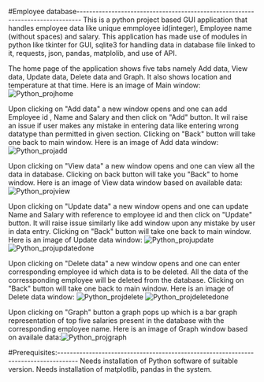 #Employee database-------------------------------------------------------------------------------
This is a python project based GUI application that handles employee data like unique emmployee id(integer), Employee name (without spaces) and salary.
This application has made use of modules in python like tkinter for GUI, sqlite3 for handling data in database file linked to it, requests, json, pandas, matplolib, and use of API.

The home page of the application shows five tabs namely Add data, View data, Update data, Delete data and Graph. It also shows location and temperature at that time.
Here is an image of Main window:  ![Python_projhome](https://github.com/user-attachments/assets/80093171-64e5-4eab-a271-3f8c42c36475)

Upon clicking on "Add data" a new window opens and one can add Employee id , Name and Salary and then click on "Add" button. It wil raise an issue if user makes any mistake in entering data like entering wrong datatype than permitted in given section. Clicking on "Back" button will take one back to main window.
Here is an image of Add data window: ![Python_projadd](https://github.com/user-attachments/assets/2aced130-667c-42a5-b2fa-e7469bdc94b4)

Upon clicking on "View data" a new window opens and one can view all the data in database. Clicking on back button will take you "Back" to home window.
Here is an image of View data window based on available data: ![Python_projview](https://github.com/user-attachments/assets/f5568cf2-8ebe-41ef-a26e-c9b723956b9f)

Upon clicking on "Update data" a new window opens and one can update Name and Salary with reference to employee id and then click on "Update" button. It will raise issue similarly like add window upon any mistake by user in data entry. Clicking on "Back" button will take one back to main window.
Here is an image of Update data window: ![Python_projupdate](https://github.com/user-attachments/assets/7ce6aeed-1d32-4d64-a20c-a33761a13bd3)
                                        ![Python_projupdatedone](https://github.com/user-attachments/assets/e57df39a-3edf-40f1-b7c4-7df674a8b13b)

Upon clicking on "Delete data" a new window opens and one can enter corresponding employee id which data is to be deleted. All the data of the corressponding employee will be deleted from the database. Clicking on "Back" button will take one back to main window.
Here is an image of Delete data window: ![Python_projdelete](https://github.com/user-attachments/assets/4078f026-0c65-4d7b-a7e0-8507c161506d)
                                        ![Python_projdeletedone](https://github.com/user-attachments/assets/df5778ff-0d7b-4f16-9311-9d74b550fce3)

Upon clicking on "Graph" button a graph pops up which is a bar graph representation of top five salaries present in the database with the corresponding employee name. 
Here is an image of Graph window based on availale data:![Python_projgraph](https://github.com/user-attachments/assets/b573aba3-9586-4f53-bb2c-139b37306b47)

#Prerequisites:------------------------------------------------------------------------------------
Needs installation of Python software of suitable version.
Needs installation of matplotlib, pandas in the system.
